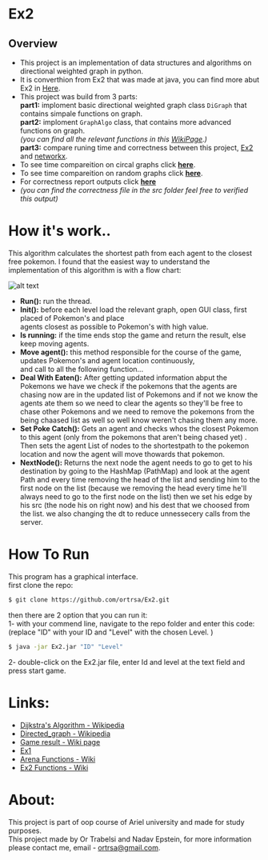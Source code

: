 # Ex2

## Overview 
- This project is an implementation of data structures and algorithms on directional weighted graph in python.    
- It is converthion from Ex2 that was made at java, you can find more abut Ex2 in [Here](https://github.com/ortrsa/ex2).  
- This project was build from 3 parts:    
**part1:** imploment basic directional weighted graph class `DiGraph` that contains simpale functions on graph.  
**part2:** imploment `GraphAlgo` class, that contains more advanced functions on graph.      
*(you can find all the relevant functions in this [WikiPage](https://github.com/ortrsa/Ex3/wiki/Inherent-diagram).)*  
**part3:** compare runing time and correctness between this project, [Ex2](https://github.com/ortrsa/ex2)  and [networkx](https://github.com/networkx/networkx).
 - To see time compareition on circal graphs click **[here](https://github.com/ortrsa/ex2)**.
 - To see time compareition on random graphs click **[here](https://github.com/ortrsa/ex2)**.
 - For correctness report outputs click **[here](https://github.com/ortrsa/ex2)**
 - *(you can find the correctness file in the src folder feel free to verified this output)*

  
    

# How it's work..
This algorithm calculates the shortest path from each agent to the closest free pokemon.
I found that the easiest way to understand the implementation of this algorithm is with a flow chart:

![alt text](https://i.ibb.co/M5WHNcV/2020-12-20-17-07-53.png)

- **Run():** run the thread.
- **Init():** before each level load the relevant graph, open GUI class, first placed of Pokemon's and place  
 agents closest as possible to Pokemon's with high value.
- **Is running:** if the time ends stop the game and return the result, else keep moving agents.
- **Move agent():** this method responsible for the course of the game, updates Pokemon's and agent location continuously,  
and call to all the following function...
- **Deal With Eaten():** After getting updated information abput the Pokemons we have we check if the pokemons that the agents 
are chasing now are in the updated list of Pokemons and if not we know the agents ate them so we need to clear the agents
so they'll be free to chase other Pokemons and we need to remove the pokemons from the being chaased list as well so well know weren't chasing them any more.  
- **Set Poke Catch():** Gets an agent and checks whos the closest Pokemon to this agent (only from the pokemons that aren't being chased yet) .
Then sets the agent List of nodes to the shortestpath to the pokemon location and now the agent will move thowards that pokemon.  
- **NextNode():** Returns the next node the agent needs to go to get to his destination by going to the HashMap (PathMap) and look at the agent Path and every time removing the head of the list and sending him to the first node on the list (because we removing the head every time he'll always need to go to the first node on the list)
then we set his edge by his src (the node his on right now) and his dest that we choosed from the list. we also changing the dt to reduce unnessecery calls from the server.  
              


# How To Run
This program has a graphical interface.  
first clone the repo:
```sh
$ git clone https://github.com/ortrsa/Ex2.git

```
then there are 2 option that you can run it:  
1- with your commend line, navigate to the repo folder and enter this code:  
(replace "ID" with your ID and "Level" with the chosen Level. )
 ```sh
 $ java -jar Ex2.jar "ID" "Level"
 
 ```
2- double-click on the Ex2.jar file, enter Id and level at the text field and press start game.  

# Links:
- [Dijkstra's Algorithm - Wikipedia](https://en.wikipedia.org/wiki/Dijkstra%27s_algorithm)
- [Directed_graph - Wikipedia](https://en.wikipedia.org/wiki/Directed_graph)
- [Game result - Wiki page](https://github.com/ortrsa/Ex2/wiki/result)
- [Ex1](https://github.com/ortrsa/ex1)
- [Arena Functions - Wiki](https://github.com/ortrsa/Ex2/wiki/Arena-Functions)
- [Ex2 Functions - Wiki](https://github.com/ortrsa/Ex2/wiki/Ex2)

# About:
This project is part of oop course of Ariel university and made for study purposes.  
This project made by Or Trabelsi and Nadav Epstein, for more information please contact me, email - ortrsa@gmail.com.



